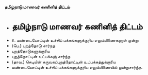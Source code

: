 **தமிழ்நாடு மாணவர் கணினித் திட்டம்**
- # தமிழ்நாடு மாணவர் கணினித் திட்டம்
- n. மண்டையோட்டின் உச்சிப் பக்கங்களுக்குரிய எலும்பிணைகளுள் ஒன்று
- (பெ.) புறத்தோடு சார்நத
- புறத்தோடுகளுக்குரிய
- புறத்தோட்டின் உட்பக்கஞ் சார்ந்த
- (தாவ.) செடியின் கருவகப்புறத்தோட்டின் உட்பக்கத்துக்குரிய
- மண்டையோட்டின் உச்சிப் பக்கங்களுக்குரிய எலும்பிணையில் ஒன்றுசார்ந்த.

